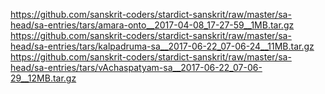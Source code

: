 https://github.com/sanskrit-coders/stardict-sanskrit/raw/master/sa-head/sa-entries/tars/amara-onto__2017-04-08_17-27-59__1MB.tar.gz
https://github.com/sanskrit-coders/stardict-sanskrit/raw/master/sa-head/sa-entries/tars/kalpadruma-sa__2017-06-22_07-06-24__11MB.tar.gz
https://github.com/sanskrit-coders/stardict-sanskrit/raw/master/sa-head/sa-entries/tars/vAchaspatyam-sa__2017-06-22_07-06-29__12MB.tar.gz
